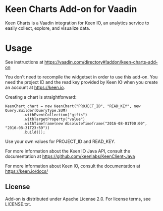 # Keen Charts Add-on for Vaadin

Keen Charts is a Vaadin integration for Keen IO, an analytics service to easily collect, explore, and visualize data.

# Usage

See instructions at https://vaadin.com/directory#!addon/keen-charts-add-on

You don't need to recompile the widgetset in order to use this add-on. You need the project ID and the read key provided by Keen IO when you create an account at https://keen.io.

Creating a chart is straightforward:

    KeenChart chart = new KeenChart("PROJECT_ID", "READ_KEY", new Query.Builder(QueryType.SUM)
            .withEventCollection("gifts")
            .withTargetProperty("value")
            .withTimeframe(new AbsoluteTimeframe("2016-08-01T00:00", "2016-08-31T23:59"))
            .build());

Use your own values for PROJECT_ID and READ_KEY.

For more information about the Keen IO Java API, consult the documentation at https://github.com/keenlabs/KeenClient-Java

For more information about Keen IO, consult the documentation at https://keen.io/docs/

## License

Add-on is distributed under Apache License 2.0. For license terms, see LICENSE.txt.